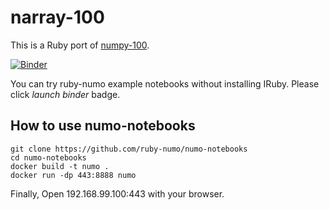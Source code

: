 # narray-100
This is a Ruby port of [numpy-100](https://github.com/rougier/numpy-100).

[![Binder](http://mybinder.org/badge.svg)](http://mybinder.org/repo/ruby-numo/numo-notebooks)

You can try ruby-numo example notebooks without installing IRuby. Please click *launch binder* badge.

## How to use numo-notebooks

```
git clone https://github.com/ruby-numo/numo-notebooks
cd numo-notebooks
docker build -t numo .
docker run -dp 443:8888 numo
```

Finally, Open 192.168.99.100:443 with your browser.
